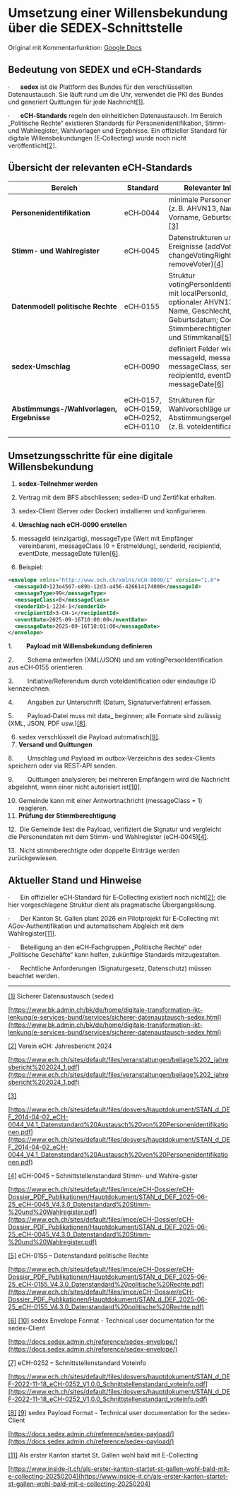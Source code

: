 # Umsetzung einer Willensbekundung über die SEDEX‑Schnittstelle
Original mit Kommentarfunktion: [Google Docs](https://docs.google.com/document/d/1sW154f2RdD9syY5mu_LkxUkquaYUq4mMTWYrW7sLHTE/edit?usp=sharing)

## Bedeutung von SEDEX und eCH‑Standards

·      **sedex** ist die Plattform des Bundes für den verschlüsselten Datenaustausch. Sie läuft rund um die Uhr, verwendet die PKI des Bundes und generiert Quittungen für jede Nachricht[[1]](https://www.bk.admin.ch/bk/de/home/digitale-transformation-ikt-lenkung/e-services-bund/services/sicherer-datenaustausch-sedex.html#:~:text=sedex%20steht%20f%C3%BCr%20se%20cure,monisierung%20RH%29%20aufgebaut).

·      **eCH‑Standards** regeln den einheitlichen Datenaustausch. Im Bereich „Politische Rechte“ existieren Standards für Personenidentifikation, Stimm‑ und Wahlregister, Wahlvorlagen und Ergebnisse. Ein offizieller Standard für digitale Willensbekundungen (E‑Collecting) wurde noch nicht veröffentlicht[[2]](https://www.ech.ch/sites/default/files/veranstaltungen/beilage%202_jahresbericht%202024_1.pdf#:~:text=Seite%2036%20Geplante%20T%C3%A4tigkeiten%3A%20,Keine).

## Übersicht der relevanten eCH‑Standards

|Bereich|Standard|Relevanter Inhalt|Nutzung|
|---|---|---|---|
|**Personenidentifikation**|eCH‑0044|minimale Personendaten (z. B. AHVN13, Name, Vorname, Geburtsdatum)[[3]](https://www.ech.ch/sites/default/files/dosvers/hauptdokument/STAN_d_DEF_2014-04-02_eCH-0044_V4.1_Datenstandard%20Austausch%20von%20Personenidentifikationen.pdf#:~:text=2,deren%20Speicherung%20in%20registerf%C3%BChrenden%20Anwen)|Grundlage zur Identifikation des Unterzeichnenden|
|**Stimm- und Wahlregister**|eCH‑0045|Datenstrukturen und Ereignisse (addVoter, changeVotingRights, removeVoter)[[4]](https://www.ech.ch/sites/default/files/imce/eCH-Dossier/eCH-Dossier_PDF_Publikationen/Hauptdokument/STAN_d_DEF_2025-06-25_eCH-0045_V4.3.0_Datenstandard%20Stimm-%20und%20Wahlregister.pdf#:~:text=%E2%80%A2%20,ausschliesslich%20durch%20die%20Quellregister%20bestimmt)|Stimmberechtigung anhand des Registers prüfen|
|**Datenmodell politische Rechte**|eCH‑0155|Struktur votingPersonIdentification, mit localPersonId, optionaler AHVN13, Name, Geschlecht, Geburtsdatum; Codes für Stimmberechtigten‑Typ und Stimmkanal[[5]](https://www.ech.ch/sites/default/files/imce/eCH-Dossier/eCH-Dossier_PDF_Publikationen/Hauptdokument/STAN_d_DEF_2025-06-25_eCH-0155_V4.3.0_Datenstandard%20politische%20Rechte.pdf#:~:text=votingPersonIdentification%20Definition%3A%20%E2%80%A2%20AHVN13%20,0044%3AdatePartiallyKnownType)|Person im Payload eindeutig identifizieren|
|**sedex‑Umschlag**|eCH‑0090|definiert Felder wie messageId, messageType, messageClass, senderId, recipientId, eventDate, messageDate[[6]](https://docs.sedex.admin.ch/reference/sedex-envelope/#:~:text=,when%20the%20message%20was%20created)|Umschlag für jede sedex‑Nachricht; messageType für Willensbekundung vereinbaren|
|**Abstimmungs-/Wahlvorlagen, Ergebnisse**|eCH‑0157, eCH‑0159, eCH‑0252, eCH‑0110|Strukturen für Wahlvorschläge und Abstimmungsergebnisse (z. B. voteIdentification)[[7]](https://www.ech.ch/sites/default/files/dosvers/hauptdokument/STAN_d_DEF-2022-11-18_eCH-0252_V1.0.0_Schnittstellenstandard_voteinfo.pdf#:~:text=Zusammenfassung%20Der%20vorliegende%20Standard%20definiert,der%20%C3%9Cbermittlung%20von%20Abstimmungsresultaten%20an)|Können zur Identifikation des Geschäfts genutzt werden, aber nicht für Unterschriften|

## Umsetzungsschritte für eine digitale Willensbekundung

1.  **sedex‑Teilnehmer werden**

2. Vertrag mit dem BFS abschliessen; sedex‑ID und Zertifikat erhalten.

3. sedex‑Client (Server oder Docker) installieren und konfigurieren.
4. **Umschlag nach eCH‑0090 erstellen**

5. messageId (einzigartig), messageType (Wert mit Empfänger vereinbaren), messageClass (0 = Erstmeldung), senderId, recipientId, eventDate, messageDate füllen[[6]](https://docs.sedex.admin.ch/reference/sedex-envelope/#:~:text=,when%20the%20message%20was%20created).

6. Beispiel:

```xml
<envelope xmlns="http://www.ech.ch/xmlns/eCH-0090/1" version="1.0">
  <messageId>123e4567-e89b-12d3-a456-426614174000</messageId>
  <messageType>99</messageType>
  <messageClass>0</messageClass>
  <senderId>1-1234-1</senderId>
  <recipientId>3-CH-1</recipientId>
  <eventDate>2025-09-16T10:00:00</eventDate>
  <messageDate>2025-09-16T10:01:00</messageDate>
</envelope>
```

1.        **Payload mit Willensbekundung definieren**

2.        Schema entwerfen (XML/JSON) und am votingPersonIdentification aus eCH‑0155 orientieren.

3.        Initiative/Referendum durch voteIdentification oder eindeutige ID kennzeichnen.

4.        Angaben zur Unterschrift (Datum, Signaturverfahren) erfassen.

5.        Payload‑Datei muss mit data_ beginnen; alle Formate sind zulässig (XML, JSON, PDF usw.)[[8]](https://docs.sedex.admin.ch/reference/sedex-payload/#:~:text=All%20file%20formats%20are%20supported,data%20in%20formats%20such%20as).

6. sedex verschlüsselt die Payload automatisch[[9]](https://docs.sedex.admin.ch/reference/sedex-payload/#:~:text=The%20payload%20is%20encrypted%20by,decrypt%20and%20read%20the%20data).
7. **Versand und Quittungen**

8.        Umschlag und Payload im outbox‑Verzeichnis des sedex‑Clients speichern oder via REST‑API senden.

9.        Quittungen analysieren; bei mehreren Empfängern wird die Nachricht abgelehnt, wenn einer nicht autorisiert ist[[10]](https://docs.sedex.admin.ch/reference/sedex-envelope/#:~:text=Sending%20a%20Message%20to%20Multiple,Recipients).

10. Gemeinde kann mit einer Antwortnachricht (messageClass = 1) reagieren.
11. **Prüfung der Stimmberechtigung**

12.  Die Gemeinde liest die Payload, verifiziert die Signatur und vergleicht die Personendaten mit dem Stimm‑ und Wahlregister (eCH‑0045)[[4]](https://www.ech.ch/sites/default/files/imce/eCH-Dossier/eCH-Dossier_PDF_Publikationen/Hauptdokument/STAN_d_DEF_2025-06-25_eCH-0045_V4.3.0_Datenstandard%20Stimm-%20und%20Wahlregister.pdf#:~:text=%E2%80%A2%20,ausschliesslich%20durch%20die%20Quellregister%20bestimmt).

13.  Nicht stimmberechtigte oder doppelte Einträge werden zurückgewiesen.

## Aktueller Stand und Hinweise

·      Ein offizieller eCH‑Standard für E‑Collecting existiert noch nicht[[2]](https://www.ech.ch/sites/default/files/veranstaltungen/beilage%202_jahresbericht%202024_1.pdf#:~:text=Seite%2036%20Geplante%20T%C3%A4tigkeiten%3A%20,Keine); die hier vorgeschlagene Struktur dient als pragmatische Übergangslösung.

·      Der Kanton St. Gallen plant 2026 ein Pilotprojekt für E‑Collecting mit AGov‑Authentifikation und automatischem Abgleich mit dem Wahlregister[[11]](https://www.inside-it.ch/als-erster-kanton-startet-st-gallen-wohl-bald-mit-e-collecting-20250204#:~:text=,Die%20Technologie%20kommt%20von%20Abraxas).

·      Beteiligung an den eCH‑Fachgruppen „Politische Rechte“ oder „Politische Geschäfte“ kann helfen, zukünftige Standards mitzugestalten.

·      Rechtliche Anforderungen (Signaturgesetz, Datenschutz) müssen beachtet werden.

---

[[1]](https://www.bk.admin.ch/bk/de/home/digitale-transformation-ikt-lenkung/e-services-bund/services/sicherer-datenaustausch-sedex.html#:~:text=sedex%20steht%20f%C3%BCr%20se%20cure,monisierung%20RH%29%20aufgebaut) Sicherer Datenaustausch (sedex)

[https://www.bk.admin.ch/bk/de/home/digitale-transformation-ikt-lenkung/e-services-bund/services/sicherer-datenaustausch-sedex.html](https://www.bk.admin.ch/bk/de/home/digitale-transformation-ikt-lenkung/e-services-bund/services/sicherer-datenaustausch-sedex.html)

[[2]](https://www.ech.ch/sites/default/files/veranstaltungen/beilage%202_jahresbericht%202024_1.pdf#:~:text=Seite%2036%20Geplante%20T%C3%A4tigkeiten%3A%20,Keine) Verein eCH: Jahresbericht 2024

[https://www.ech.ch/sites/default/files/veranstaltungen/beilage%202_jahresbericht%202024_1.pdf](https://www.ech.ch/sites/default/files/veranstaltungen/beilage%202_jahresbericht%202024_1.pdf)

[[3]](https://www.ech.ch/sites/default/files/dosvers/hauptdokument/STAN_d_DEF_2014-04-02_eCH-0044_V4.1_Datenstandard%20Austausch%20von%20Personenidentifikationen.pdf#:~:text=2,deren%20Speicherung%20in%20registerf%C3%BChrenden%20Anwen)

[https://www.ech.ch/sites/default/files/dosvers/hauptdokument/STAN_d_DEF_2014-04-02_eCH-0044_V4.1_Datenstandard%20Austausch%20von%20Personenidentifikationen.pdf](https://www.ech.ch/sites/default/files/dosvers/hauptdokument/STAN_d_DEF_2014-04-02_eCH-0044_V4.1_Datenstandard%20Austausch%20von%20Personenidentifikationen.pdf)

[[4]](https://www.ech.ch/sites/default/files/imce/eCH-Dossier/eCH-Dossier_PDF_Publikationen/Hauptdokument/STAN_d_DEF_2025-06-25_eCH-0045_V4.3.0_Datenstandard%20Stimm-%20und%20Wahlregister.pdf#:~:text=%E2%80%A2%20,ausschliesslich%20durch%20die%20Quellregister%20bestimmt) eCH-0045 – Schnittstellenstandard Stimm- und Wahlre-gister

[https://www.ech.ch/sites/default/files/imce/eCH-Dossier/eCH-Dossier_PDF_Publikationen/Hauptdokument/STAN_d_DEF_2025-06-25_eCH-0045_V4.3.0_Datenstandard%20Stimm-%20und%20Wahlregister.pdf](https://www.ech.ch/sites/default/files/imce/eCH-Dossier/eCH-Dossier_PDF_Publikationen/Hauptdokument/STAN_d_DEF_2025-06-25_eCH-0045_V4.3.0_Datenstandard%20Stimm-%20und%20Wahlregister.pdf)

[[5]](https://www.ech.ch/sites/default/files/imce/eCH-Dossier/eCH-Dossier_PDF_Publikationen/Hauptdokument/STAN_d_DEF_2025-06-25_eCH-0155_V4.3.0_Datenstandard%20politische%20Rechte.pdf#:~:text=votingPersonIdentification%20Definition%3A%20%E2%80%A2%20AHVN13%20,0044%3AdatePartiallyKnownType) eCH-0155 – Datenstandard politische Rechte

[https://www.ech.ch/sites/default/files/imce/eCH-Dossier/eCH-Dossier_PDF_Publikationen/Hauptdokument/STAN_d_DEF_2025-06-25_eCH-0155_V4.3.0_Datenstandard%20politische%20Rechte.pdf](https://www.ech.ch/sites/default/files/imce/eCH-Dossier/eCH-Dossier_PDF_Publikationen/Hauptdokument/STAN_d_DEF_2025-06-25_eCH-0155_V4.3.0_Datenstandard%20politische%20Rechte.pdf)

[[6]](https://docs.sedex.admin.ch/reference/sedex-envelope/#:~:text=,when%20the%20message%20was%20created) [[10]](https://docs.sedex.admin.ch/reference/sedex-envelope/#:~:text=Sending%20a%20Message%20to%20Multiple,Recipients) sedex Envelope Format - Technical user documentation for the sedex-Client

[https://docs.sedex.admin.ch/reference/sedex-envelope/](https://docs.sedex.admin.ch/reference/sedex-envelope/)

[[7]](https://www.ech.ch/sites/default/files/dosvers/hauptdokument/STAN_d_DEF-2022-11-18_eCH-0252_V1.0.0_Schnittstellenstandard_voteinfo.pdf#:~:text=Zusammenfassung%20Der%20vorliegende%20Standard%20definiert,der%20%C3%9Cbermittlung%20von%20Abstimmungsresultaten%20an) eCH-0252 – Schnittstellenstandard Voteinfo

[https://www.ech.ch/sites/default/files/dosvers/hauptdokument/STAN_d_DEF-2022-11-18_eCH-0252_V1.0.0_Schnittstellenstandard_voteinfo.pdf](https://www.ech.ch/sites/default/files/dosvers/hauptdokument/STAN_d_DEF-2022-11-18_eCH-0252_V1.0.0_Schnittstellenstandard_voteinfo.pdf)

[[8]](https://docs.sedex.admin.ch/reference/sedex-payload/#:~:text=All%20file%20formats%20are%20supported,data%20in%20formats%20such%20as) [[9]](https://docs.sedex.admin.ch/reference/sedex-payload/#:~:text=The%20payload%20is%20encrypted%20by,decrypt%20and%20read%20the%20data) sedex Payload Format - Technical user documentation for the sedex-Client

[https://docs.sedex.admin.ch/reference/sedex-payload/](https://docs.sedex.admin.ch/reference/sedex-payload/)

[[11]](https://www.inside-it.ch/als-erster-kanton-startet-st-gallen-wohl-bald-mit-e-collecting-20250204#:~:text=,Die%20Technologie%20kommt%20von%20Abraxas) Als erster Kanton startet St. Gallen wohl bald mit E-Collecting

[https://www.inside-it.ch/als-erster-kanton-startet-st-gallen-wohl-bald-mit-e-collecting-20250204](https://www.inside-it.ch/als-erster-kanton-startet-st-gallen-wohl-bald-mit-e-collecting-20250204)